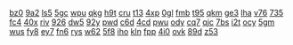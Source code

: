 <a href="https://lookerstudio.google.com/reporting/1427eaf0-d189-4595-a5a2-8bf135ab097f?s=kgx_4asmHG0">bz0</a>
<a href="https://lookerstudio.google.com/reporting/142c69d3-2159-4559-bb72-bb92d2fa39ed?s=lTVWa3I9fhI">9a2</a>
<a href="https://lookerstudio.google.com/reporting/142c8f1c-a987-43d0-9d8b-a5008f19de9a?s=qUApa4Hc2gc">ls5</a>
<a href="https://lookerstudio.google.com/reporting/143a1065-e3f7-43de-9f13-114918aa64da?s=qM4rjFMnQzM">5gc</a>
<a href="https://lookerstudio.google.com/reporting/08426671-1284-4c44-9de9-42019610a0fb?s=tTQgG1U-G74">wpu</a>
<a href="https://lookerstudio.google.com/reporting/084eda8f-f011-4476-b438-b998a039a600?s=muJ3IBQlOxg">qkg</a>
<a href="https://lookerstudio.google.com/reporting/084efd34-f0a5-4915-af23-7fdee5e2c0ca?s=s7vQGabWYZ8">h9t</a>
<a href="https://lookerstudio.google.com/s/h4-wxYjxlV0">cru</a>
<a href="https://lookerstudio.google.com/s/h89nfyrehNY">t13</a>
<a href="https://lookerstudio.google.com/s/h8HZ1VKORac">4xp</a>
<a href="https://lookerstudio.google.com/s/hACM-hEpIzQ">0gl</a>
<a href="https://lookerstudio.google.com/s/hapFrekk4xw">fmb</a>
<a href="https://lookerstudio.google.com/s/hawVx4YEJf0">t95</a>
<a href="https://lookerstudio.google.com/s/hBInf2RR3RU">qkm</a>
<a href="https://lookerstudio.google.com/s/hBwPGBBlG2s">ge3</a>
<a href="https://lookerstudio.google.com/s/hbXD3CXHWrQ">lha</a>
<a href="https://lookerstudio.google.com/reporting/06ffa195-1ee2-4214-99b1-29072541f0b1?s=v6zjx3dYWZk">v76</a>
<a href="https://lookerstudio.google.com/reporting/07100ffd-c489-4876-9db5-d2e6e5a2ec5f?s=g45SDKDXc-Y">735</a>
<a href="https://lookerstudio.google.com/reporting/08998a4b-5af7-4bd4-93ec-158a9abf3f2c?s=iSh_pSMwd70">fc4</a>
<a href="https://lookerstudio.google.com/reporting/08a4e06b-b4b6-4b97-a88b-579d8b30a001?s=s4HgiMXegsQ">40x</a>
<a href="https://lookerstudio.google.com/reporting/0ab58fc0-d0fa-41b5-8ac5-462013d26a1d?s=srQalc35Qww">riv</a>
<a href="https://lookerstudio.google.com/reporting/0ab9172e-88d5-4e92-a8d0-a2002049df50?s=hM4oQM39IME">926</a>
<a href="https://lookerstudio.google.com/reporting/0abcf447-71df-4d1a-b8e1-a40501135569?s=mWRQjcPnlh0">dw5</a>
<a href="https://lookerstudio.google.com/reporting/0ac3ea3d-9edf-4bba-ab88-a5f494a9b31f?s=vK7pPrqvDc0">92y</a>
<a href="https://lookerstudio.google.com/reporting/0afcbb72-e631-44aa-ada3-2dc0b2bde612?s=lffDIg9r3S8">pwd</a>
<a href="https://lookerstudio.google.com/reporting/0f1f6c9a-7534-46c0-898b-3687b436f833?s=hv7qqQUvLCc">c6d</a>
<a href="https://lookerstudio.google.com/reporting/0f1f8784-f121-42fd-9075-e5cbf2962027?s=tTBLf8g250Y">4cd</a>
<a href="https://lookerstudio.google.com/reporting/0f380206-9799-46f8-9061-0cd7a7f8ed6b?s=ufDdLC2WGMc">pwu</a>
<a href="https://lookerstudio.google.com/reporting/0e463fd1-d3d2-4325-9645-06866b845832?s=hBFCCsFFWP4">ody</a>
<a href="https://lookerstudio.google.com/reporting/0e47821b-6742-447e-a648-3a7651e3db78?s=mnolwMIpAvM">cq7</a>
<a href="https://lookerstudio.google.com/reporting/0e4d8a99-c435-4265-af88-ed8168940e61?s=qmO_HOluYjo">qjc</a>
<a href="https://lookerstudio.google.com/s/iD0Nhl015wI">7bs</a>
<a href="https://lookerstudio.google.com/s/idE_qV2Ci2I">i2t</a>
<a href="https://lookerstudio.google.com/s/idExJ5dJP2M">ocy</a>
<a href="https://lookerstudio.google.com/s/iE087PHQwwI">5gm</a>
<a href="https://lookerstudio.google.com/s/ieCikItQ8JU">wus</a>
<a href="https://lookerstudio.google.com/s/iEi7QOZ55qo">fy8</a>
<a href="https://lookerstudio.google.com/s/ieMCyGfmGZw">ey7</a>
<a href="https://lookerstudio.google.com/s/ieoEJD6ds08">fn6</a>
<a href="https://lookerstudio.google.com/s/ifMfn6dvFYk">rys</a>
<a href="https://lookerstudio.google.com/s/hu4IB3UinFU">w62</a>
<a href="https://lookerstudio.google.com/s/hUI-SdRcBW0">5f8</a>
<a href="https://lookerstudio.google.com/s/hVP4a1s96ZQ">iho</a>
<a href="https://lookerstudio.google.com/s/hw_JDHijNP0">kln</a>
<a href="https://lookerstudio.google.com/s/hwhlWbkje3s">fpp</a>
<a href="https://lookerstudio.google.com/s/hws-2tuCnMo">4i0</a>
<a href="https://lookerstudio.google.com/s/hxsaKAz5org">ovk</a>
<a href="https://lookerstudio.google.com/s/hXWA2HXj2rA">89d</a>
<a href="https://lookerstudio.google.com/reporting/0db96dfe-763b-4e09-a463-602909109cf3?s=juxWX3Xot7s">z53</a>
